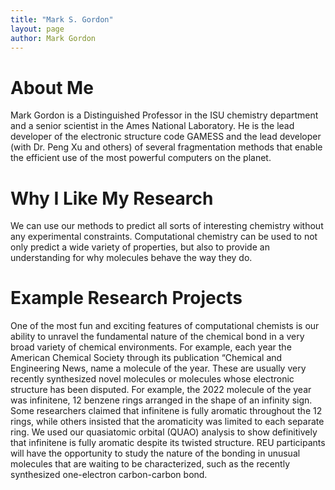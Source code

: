 ```yaml
---
title: "Mark S. Gordon"
layout: page
author: Mark Gordon
---
```


# About Me

Mark Gordon is a Distinguished Professor in the ISU chemistry department and a senior scientist in the Ames National Laboratory. 
He is the lead developer of the electronic structure code GAMESS and the lead developer (with Dr. Peng Xu and others) of several fragmentation methods 
that enable the efficient use of the most powerful computers on the planet.

# Why I Like My Research

We can use our methods to predict all sorts of interesting chemistry without any experimental constraints. 
Computational chemistry can be used to not only predict a wide variety of properties, 
but also to provide an understanding for why molecules behave the way they do.

# Example Research Projects

One of the most fun and exciting features of computational chemists is our ability to unravel the fundamental nature of the chemical bond in a very broad variety of chemical environments. 
For example, each year the American Chemical Society through its publication “Chemical and Engineering News, name a molecule of the year. 
These are usually very recently synthesized novel molecules or molecules whose electronic structure has been disputed. 
For example, the 2022 molecule of the year was infinitene, 12 benzene rings arranged in the shape of an infinity sign. 
Some researchers claimed that infinitene is fully aromatic throughout the 12 rings, while others insisted that the aromaticity was limited to each separate ring. 
We used our quasiatomic orbital (QUAO) analysis to show definitively that infinitene is fully aromatic despite its twisted structure. 
REU participants will have the opportunity to study the nature of the bonding in unusual molecules that are waiting to be characterized, 
such as the recently synthesized one-electron carbon-carbon bond.
